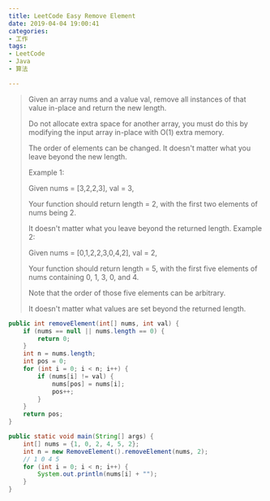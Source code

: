 ```yaml
---
title: LeetCode Easy Remove Element
date: 2019-04-04 19:00:41
categories:
- 工作
tags:
- LeetCode
- Java
- 算法

---
```

> Given an array nums and a value val, remove all instances of that value in-place and return the new length.
> 
> Do not allocate extra space for another array, you must do this by modifying the input array in-place with O(1) extra memory.
> 
> The order of elements can be changed. It doesn't matter what you leave beyond the new length.
> 
> Example 1:
> 
> Given nums = [3,2,2,3], val = 3,
> 
> Your function should return length = 2, with the first two elements of nums being 2.
> 
> It doesn't matter what you leave beyond the returned length.
> Example 2:
> 
> Given nums = [0,1,2,2,3,0,4,2], val = 2,
> 
> Your function should return length = 5, with the first five elements of nums containing 0, 1, 3, 0, and 4.
> 
> Note that the order of those five elements can be arbitrary.
> 
> It doesn't matter what values are set beyond the returned length.


```java
public int removeElement(int[] nums, int val) {
    if (nums == null || nums.length == 0) {
        return 0;
    }
    int n = nums.length;
    int pos = 0;
    for (int i = 0; i < n; i++) {
        if (nums[i] != val) {
            nums[pos] = nums[i];
            pos++;
        }
    }
    return pos;
}

public static void main(String[] args) {
    int[] nums = {1, 0, 2, 4, 5, 2};
    int n = new RemoveElement().removeElement(nums, 2);
    // 1 0 4 5
    for (int i = 0; i < n; i++) {
        System.out.println(nums[i] + "");
    }
}

```